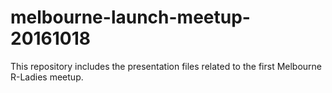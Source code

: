 # melbourne-launch-meetup-20161018
This repository includes the presentation files related to the first Melbourne R-Ladies meetup.
